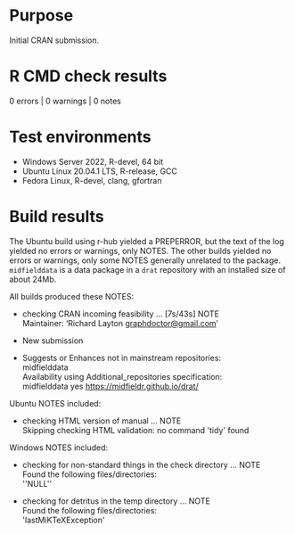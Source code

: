 # Purpose

Initial CRAN submission. 

# R CMD check results

0 errors | 0 warnings | 0 notes

# Test environments

* Windows Server 2022, R-devel, 64 bit
* Ubuntu Linux 20.04.1 LTS, R-release, GCC
* Fedora Linux, R-devel, clang, gfortran

# Build results

The Ubuntu build using r-hub yielded a PREPERROR, but the text of the log 
yielded no errors or warnings, only NOTES. The other builds yielded no errors 
or warnings, only some NOTES generally unrelated to the package. `midfielddata` 
is a data package in a `drat` repository with an installed size of about 24Mb.

  

All builds produced these NOTES:

* checking CRAN incoming feasibility ... [7s/43s] NOTE    
Maintainer: ‘Richard Layton <graphdoctor@gmail.com>’    

* New submission    

* Suggests or Enhances not in mainstream repositories:    
  midfielddata    
  Availability using Additional_repositories specification:    
  midfielddata   yes   https://midfieldr.github.io/drat/ 



Ubuntu NOTES included:

* checking HTML version of manual ... NOTE    
  Skipping checking HTML validation: no command 'tidy' found    

Windows NOTES included: 

* checking for non-standard things in the check directory ... NOTE    
Found the following files/directories:    
  ''NULL''    

* checking for detritus in the temp directory ... NOTE    
Found the following files/directories:    
  'lastMiKTeXException'    


  

